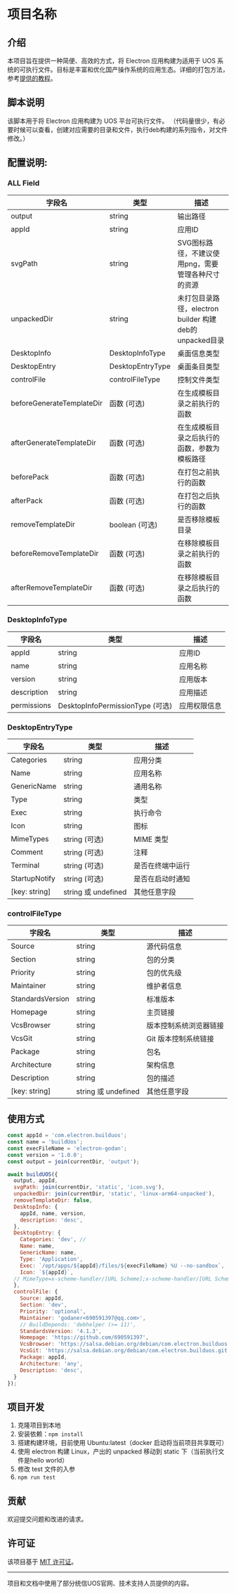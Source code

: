 # 项目名称

## 介绍

本项目旨在提供一种简便、高效的方式，将 Electron 应用构建为适用于 UOS 系统的可执行文件。目标是丰富和优化国产操作系统的应用生态。详细的打包方法，参考[提供的教程](https://github.com/hawkeye-xb/UOSBundleScript/blob/main/%E5%A6%82%E4%BD%95%E6%9E%84%E5%BB%BA%E7%AC%A6%E5%90%88%E8%A6%81%E6%B1%82%E7%9A%84%20UOS%20%E8%BD%AF%E4%BB%B6%E5%AE%89%E8%A3%85%E5%8C%85.md)。

## 脚本说明

该脚本用于将 Electron 应用构建为 UOS 平台可执行文件。
（代码量很少，有必要时候可以查看，创建对应需要的目录和文件，执行deb构建的系列指令，对文件修改。）

## 配置说明:
### ALL Field
| 字段名 | 类型 | 描述 |
| ------ | ---- | ---- |
| output | string | 输出路径 |
| appId | string | 应用ID |
| svgPath | string | SVG图标路径，不建议使用png，需要管理各种尺寸的资源 |
| unpackedDir | string | 未打包目录路径，electron builder 构建deb的unpacked目录 |
| DesktopInfo | DesktopInfoType | 桌面信息类型 |
| DesktopEntry | DesktopEntryType | 桌面条目类型 |
| controlFile | controlFileType | 控制文件类型 |
| beforeGenerateTemplateDir | 函数 (可选) | 在生成模板目录之前执行的函数 |
| afterGenerateTemplateDir | 函数 (可选) | 在生成模板目录之后执行的函数，参数为模板路径 |
| beforePack | 函数 (可选) | 在打包之前执行的函数 |
| afterPack | 函数 (可选) | 在打包之后执行的函数 |
| removeTemplateDir | boolean (可选) | 是否移除模板目录 |
| beforeRemoveTemplateDir | 函数 (可选) | 在移除模板目录之前执行的函数 |
| afterRemoveTemplateDir | 函数 (可选) | 在移除模板目录之后执行的函数 |

### DesktopInfoType
| 字段名 | 类型 | 描述 |
| ------ | ---- | ---- |
| appId | string | 应用ID |
| name | string | 应用名称 |
| version | string | 应用版本 |
| description | string | 应用描述 |
| permissions | DesktopInfoPermissionType (可选) | 应用权限信息 |

### DesktopEntryType
| 字段名 | 类型 | 描述 |
| ------ | ---- | ---- |
| Categories | string | 应用分类 |
| Name | string | 应用名称 |
| GenericName | string | 通用名称 |
| Type | string | 类型 |
| Exec | string | 执行命令 |
| Icon | string | 图标 |
| MimeTypes | string (可选) | MIME 类型 |
| Comment | string (可选) | 注释 |
| Terminal | string (可选) | 是否在终端中运行 |
| StartupNotify | string (可选) | 是否在启动时通知 |
| [key: string] | string 或 undefined | 其他任意字段 |

### controlFileType
| 字段名 | 类型 | 描述 |
| ------ | ---- | ---- |
| Source | string | 源代码信息 |
| Section | string | 包的分类 |
| Priority | string | 包的优先级 |
| Maintainer | string | 维护者信息 |
| StandardsVersion | string | 标准版本 |
| Homepage | string | 主页链接 |
| VcsBrowser | string | 版本控制系统浏览器链接 |
| VcsGit | string | Git 版本控制系统链接 |
| Package | string | 包名 |
| Architecture | string | 架构信息 |
| Description | string | 包的描述 |
| [key: string] | string 或 undefined | 其他任意字段 |

## 使用方式
```js
const appId = 'com.electron.builduos';
const name = 'buildUos';
const execFileName = 'electron-godan';
const version = '1.0.0';
const output = join(currentDir, 'output');

await buildUOS({
  output, appId,
  svgPath: join(currentDir, 'static', 'icon.svg'),
  unpackedDir: join(currentDir, 'static', 'linux-arm64-unpacked'),
  removeTemplateDir: false,
  DesktopInfo: {
    appId, name, version,
    description: 'desc',
  },
  DesktopEntry: {
    Categories: 'dev', //
    Name: name,
    GenericName: name,
    Type: 'Application',
    Exec: `/opt/apps/${appId}/files/${execFileName} %U --no-sandbox`,
    Icon: `${appId}`,
  // MimeType=x-scheme-handler/[URL Scheme];x-scheme-handler/[URL Scheme];
  },
  controlFile: {
    Source: appId,
    Section: 'dev',
    Priority: 'optional',
    Maintainer: 'godaner<690591397@qq.com>',
    // BuildDepends: 'debhelper (>= 11)',
    StandardsVersion: '4.1.3',
    Homepage: 'https://github.com/690591397',
    VcsBrowser: 'https://salsa.debian.org/debian/com.electron.builduos',
    VcsGit: 'https://salsa.debian.org/debian/com.electron.builduos.git',
    Package: appId,
    Architecture: 'any',
    Description: 'desc',
  }
});

```

## 项目开发

1. 克隆项目到本地
1. 安装依赖：`npm install`
1. 搭建构建环境，目前使用 Ubuntu:latest（docker 启动将当前项目共享既可）
1. 使用 electron 构建 Linux，产出的 unpacked 移动到 static 下（当前执行文件是hello world）
1. 修改 test 文件的入参
1. `npm run test`


## 贡献

欢迎提交问题和改进的请求。


## 许可证

该项目基于 [MIT 许可证](LICENSE)。

---- 

项目和文档中使用了部分统信UOS官网、技术支持人员提供的内容。
